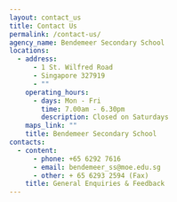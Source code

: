 ```yaml
---
layout: contact_us
title: Contact Us
permalink: /contact-us/
agency_name: Bendemeer Secondary School
locations:
  - address:
      - 1 St. Wilfred Road
      - Singapore 327919
      - ""
    operating_hours:
      - days: Mon - Fri
        time: 7.00am - 6.30pm
        description: Closed on Saturdays
    maps_link: ""
    title: Bendemeer Secondary School
contacts:
  - content:
      - phone: +65 6292 7616
      - email: bendemeer_ss@moe.edu.sg
      - other: + 65 6293 2594 (Fax)
    title: General Enquiries & Feedback
---
```


